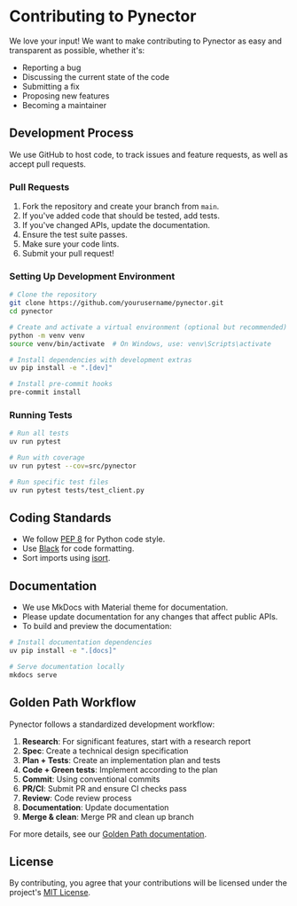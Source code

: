 # Contributing to Pynector

We love your input! We want to make contributing to Pynector as easy and
transparent as possible, whether it's:

- Reporting a bug
- Discussing the current state of the code
- Submitting a fix
- Proposing new features
- Becoming a maintainer

## Development Process

We use GitHub to host code, to track issues and feature requests, as well as
accept pull requests.

### Pull Requests

1. Fork the repository and create your branch from `main`.
2. If you've added code that should be tested, add tests.
3. If you've changed APIs, update the documentation.
4. Ensure the test suite passes.
5. Make sure your code lints.
6. Submit your pull request!

### Setting Up Development Environment

```bash
# Clone the repository
git clone https://github.com/yourusername/pynector.git
cd pynector

# Create and activate a virtual environment (optional but recommended)
python -m venv venv
source venv/bin/activate  # On Windows, use: venv\Scripts\activate

# Install dependencies with development extras
uv pip install -e ".[dev]"

# Install pre-commit hooks
pre-commit install
```

### Running Tests

```bash
# Run all tests
uv run pytest

# Run with coverage
uv run pytest --cov=src/pynector

# Run specific test files
uv run pytest tests/test_client.py
```

## Coding Standards

- We follow [PEP 8](https://pep8.org/) for Python code style.
- Use [Black](https://black.readthedocs.io/) for code formatting.
- Sort imports using [isort](https://pycqa.github.io/isort/).

## Documentation

- We use MkDocs with Material theme for documentation.
- Please update documentation for any changes that affect public APIs.
- To build and preview the documentation:

```bash
# Install documentation dependencies
uv pip install -e ".[docs]"

# Serve documentation locally
mkdocs serve
```

## Golden Path Workflow

Pynector follows a standardized development workflow:

1. **Research**: For significant features, start with a research report
2. **Spec**: Create a technical design specification
3. **Plan + Tests**: Create an implementation plan and tests
4. **Code + Green tests**: Implement according to the plan
5. **Commit**: Using conventional commits
6. **PR/CI**: Submit PR and ensure CI checks pass
7. **Review**: Code review process
8. **Documentation**: Update documentation
9. **Merge & clean**: Merge PR and clean up branch

For more details, see our
[Golden Path documentation](https://github.com/ohdearquant/pynector/blob/main/.roo/rules/002_golden_path.md).

## License

By contributing, you agree that your contributions will be licensed under the
project's
[MIT License](https://github.com/ohdearquant/pynector/blob/main/LICENSE).
